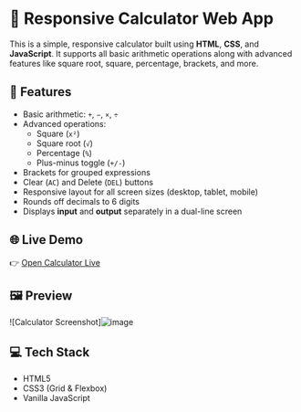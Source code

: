   
# 🧮 Responsive Calculator Web App

This is a simple, responsive calculator built using **HTML**, **CSS**, and **JavaScript**. It supports all basic arithmetic operations along with advanced features like square root, square, percentage, brackets, and more.

## 🚀 Features

- Basic arithmetic: `+`, `−`, `×`, `÷`
- Advanced operations: 
  - Square (`x²`)
  - Square root (`√`)
  - Percentage (`%`)
  - Plus-minus toggle (`+/-`)
- Brackets for grouped expressions
- Clear (`AC`) and Delete (`DEL`) buttons
- Responsive layout for all screen sizes (desktop, tablet, mobile)
- Rounds off decimals to 6 digits
- Displays **input** and **output** separately in a dual-line screen
  
## 🌐 Live Demo

👉 [Open Calculator Live](https://ShekharDegala.github.io/OIBSIP/level2-task1/)


## 🖼️ Preview

![Calculator Screenshot]![image](https://github.com/user-attachments/assets/66b97bfc-cf6e-48b1-92dd-61c46f8c5fad)




## 💻 Tech Stack

- HTML5
- CSS3 (Grid & Flexbox)
- Vanilla JavaScript
